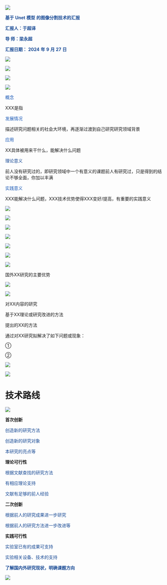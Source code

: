 ![](img%5C1_%E8%B4%B5%E5%A4%A7%E8%93%9DPPT%E6%A8%A1%E6%9D%BF202503312034120.png)

<span style="color:#174994"> __基于__ </span>  <span style="color:#174994"> __Unet__ </span>  <span style="color:#174994"> __模型__ </span>  <span style="color:#174994"> __的图像分割技术的汇报__ </span>

<span style="color:#174994"> __汇报人：于超译__ </span>

<span style="color:#174994"> __导    师：梁永超__ </span>

<span style="color:#174994"> __汇报日期：__ </span>  <span style="color:#174994"> __2024__ </span>  <span style="color:#174994"> __年__ </span>  <span style="color:#174994"> __9__ </span>  <span style="color:#174994"> __月__ </span>  <span style="color:#174994"> __27__ </span>  <span style="color:#174994"> __日__ </span>

![](img%5C1_%E8%B4%B5%E5%A4%A7%E8%93%9DPPT%E6%A8%A1%E6%9D%BF202503312034121.jpg)

![](img%5C1_%E8%B4%B5%E5%A4%A7%E8%93%9DPPT%E6%A8%A1%E6%9D%BF202503312034122.png)

![](img%5C1_%E8%B4%B5%E5%A4%A7%E8%93%9DPPT%E6%A8%A1%E6%9D%BF202503312034123.png)

![](img%5C1_%E8%B4%B5%E5%A4%A7%E8%93%9DPPT%E6%A8%A1%E6%9D%BF202503312034124.png)

<span style="color:#1C5AB6">概念</span>

XXX是指

<span style="color:#1C5AB6">发展情况</span>

描述研究问题相关的社会大环境，再逐渐过渡到自己研究研究领域背景

<span style="color:#1C5AB6">应用</span>

XX具体被用来干什么，能解决什么问题

<span style="color:#174994">理论意义</span>

前人没有研究过的，即研究领域中一个有意义的课题前人有研究过，只是得到的结论不够全面，你加以丰满

<span style="color:#1C5AB6">实践意义</span>

XXX能解决什么问题，XXX技术优势使得XXX变好/提高，有重要的实践意义

![](img%5C1_%E8%B4%B5%E5%A4%A7%E8%93%9DPPT%E6%A8%A1%E6%9D%BF202503312034125.jpg)

![](img%5C1_%E8%B4%B5%E5%A4%A7%E8%93%9DPPT%E6%A8%A1%E6%9D%BF202503312034126.png)

![](img%5C1_%E8%B4%B5%E5%A4%A7%E8%93%9DPPT%E6%A8%A1%E6%9D%BF202503312034127.png)

![](img%5C1_%E8%B4%B5%E5%A4%A7%E8%93%9DPPT%E6%A8%A1%E6%9D%BF202503312034128.png)

![](img%5C1_%E8%B4%B5%E5%A4%A7%E8%93%9DPPT%E6%A8%A1%E6%9D%BF202503312034129.png)

![](img%5C1_%E8%B4%B5%E5%A4%A7%E8%93%9DPPT%E6%A8%A1%E6%9D%BF2025033120341210.png)

![](img%5C1_%E8%B4%B5%E5%A4%A7%E8%93%9DPPT%E6%A8%A1%E6%9D%BF2025033120341211.png)

国外XX研究的主要优势

![](img%5C1_%E8%B4%B5%E5%A4%A7%E8%93%9DPPT%E6%A8%A1%E6%9D%BF2025033120341212.png)

![](img%5C1_%E8%B4%B5%E5%A4%A7%E8%93%9DPPT%E6%A8%A1%E6%9D%BF2025033120341213.png)

对XX内容的研究

基于XX理论或研究改进的方法

提出的XX的方法

通过对XX研究拟解决了如下问题或现象：

①

②

![](img%5C1_%E8%B4%B5%E5%A4%A7%E8%93%9DPPT%E6%A8%A1%E6%9D%BF2025033120341214.png)

![](img%5C1_%E8%B4%B5%E5%A4%A7%E8%93%9DPPT%E6%A8%A1%E6%9D%BF2025033120341215.png)

# 技术路线

![](img%5C1_%E8%B4%B5%E5%A4%A7%E8%93%9DPPT%E6%A8%A1%E6%9D%BF2025033120341216.png)

__首次创新__

<span style="color:#174994">创造新的研究方法</span>

<span style="color:#174994">创造新的研究对象</span>

<span style="color:#174994">本研究的亮点等</span>

__理论可行性__

<span style="color:#174994">根据文献查找的研究方法</span>

<span style="color:#174994">有相应理论支持</span>

<span style="color:#174994">文献有足够的前人经验</span>

__二次创新__

<span style="color:#174994">根据前人的研究成果进一步研究</span>

<span style="color:#174994">根据前人的研究方法进一步改进等</span>

__实践可行性__

<span style="color:#174994">实验室已有的成果可支持</span>

<span style="color:#174994">实验相关设备、技术的支持</span>

<span style="color:#174994"> __了解国内外研究现状，明确课题方向__ </span>

![](img%5C1_%E8%B4%B5%E5%A4%A7%E8%93%9DPPT%E6%A8%A1%E6%9D%BF2025033120341217.png)


